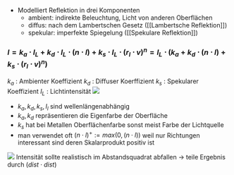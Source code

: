 - Modelliert Reflektion in drei Komponenten
	- ambient: indirekte Beleuchtung, Licht von anderen Oberflächen
	- diffus: nach dem Lambertschen Gesetz ([[Lambertsche Reflektion]])
	- spekular: imperfekte Spiegelung ([[Spekulare Reflektion]])

### $I = k_a \cdot I_L + k_d \cdot I_L \cdot (n \cdot l) + k_s \cdot I_L \cdot (r_l \cdot v)^n = I_L \cdot (k_a + k_d \cdot (n \cdot l) + k_s \cdot (r_l \cdot v)^n)$ 
$k_a$ : Ambienter Koeffizient
$k_d$ : Diffuser Koerffizient
$k_s$ : Spekularer Koeffizient
$I_L$ : Lichtintensität
![](specular_refelction.png)
- $k_a, k_d, k_s, I_l$ sind wellenlängenabhängig
- $k_a, k_d$ repräsentieren die Eigenfarbe der Oberfläche
- $k_s$ hat bei Metallen Oberflächenfarbe sonst meist Farbe der Lichtquelle
- man verwendet oft $(n \cdot l)^+ := max(0, (n \cdot l))$ weil nur Richtungen interessant sind deren Skalarprodukt positiv ist

![](computeDirectLight.png)
Intensität sollte realistisch im Abstandsquadrat abfallen -> teile Ergebnis durch $(dist \cdot dist)$ 
